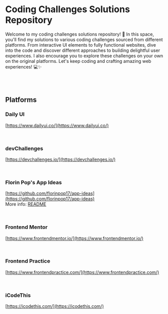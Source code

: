 # Coding Challenges Solutions Repository

Welcome to my coding challenges solutions repository! 🚀 In this space, you'll find my solutions to various coding challenges sourced from different platforms. From interactive UI elements to fully functional websites, dive into the code and discover different approaches to building delightful user experiences. I also encourage you to explore these challenges on your own on the original platforms. Let's keep coding and crafting amazing web experiences! 💻✨

<br><br>

## Platforms

### Daily UI
[https://www.dailyui.co/](https://www.dailyui.co/)

<br>

### devChallenges
[https://devchallenges.io/](https://devchallenges.io/)

<br>

### Florin Pop's App Ideas
[https://github.com/florinpop17/app-ideas](https://github.com/florinpop17/app-ideas)
<br>
More info: [README](https://github.com/carla-ng/coding-challenges/blob/main/florin-pop-app-ideas/README.md)

<br>

### Frontend Mentor
[https://www.frontendmentor.io/](https://www.frontendmentor.io/)

<br>

### Frontend Practice
[https://www.frontendpractice.com/](https://www.frontendpractice.com/)

<br>

### iCodeThis
[https://icodethis.com/](https://icodethis.com/)

<br>
